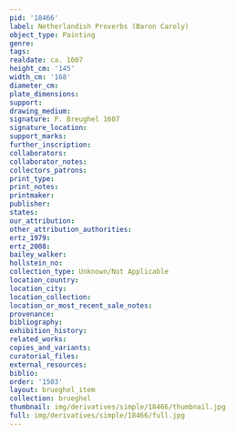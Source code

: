 ```yaml
---
pid: '18466'
label: Netherlandish Proverbs (Baron Caroly)
object_type: Painting
genre: 
tags: 
realdate: ca. 1607
height_cm: '145'
width_cm: '168'
diameter_cm: 
plate_dimensions: 
support: 
drawing_medium: 
signature: P. Breughel 1607
signature_location: 
support_marks: 
further_inscription: 
collaborators: 
collaborator_notes: 
collectors_patrons: 
print_type: 
print_notes: 
printmaker: 
publisher: 
states: 
our_attribution: 
other_attribution_authorities: 
ertz_1979: 
ertz_2008: 
bailey_walker: 
hollstein_no: 
collection_type: Unknown/Not Applicable
location_country: 
location_city: 
location_collection: 
location_or_most_recent_sale_notes: 
provenance: 
bibliography: 
exhibition_history: 
related_works: 
copies_and_variants: 
curatorial_files: 
external_resources: 
biblio: 
order: '1503'
layout: brueghel_item
collection: brueghel
thumbnail: img/derivatives/simple/18466/thumbnail.jpg
full: img/derivatives/simple/18466/full.jpg
---
```

